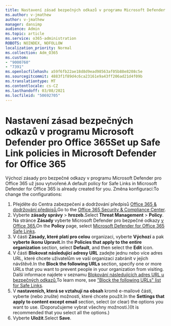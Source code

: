 ```yaml
---
title: Nastavení zásad bezpečných odkazů v programu Microsoft Defender pro Office 365
ms.author: v-jmathew
author: v-jmathew
manager: dansimp
audience: Admin
ms.topic: article
ms.service: o365-administration
ROBOTS: NOINDEX, NOFOLLOW
localization_priority: Normal
ms.collection: Adm_O365
ms.custom:
- "9000760"
- "7391"
ms.openlocfilehash: a59f6fb22ae18d8d9ead98563af05b88e8208c5e
ms.sourcegitcommit: 4883f1f89d4c6ca23161e9a43ff206ad21d4f09b
ms.translationtype: MT
ms.contentlocale: cs-CZ
ms.lasthandoff: 03/08/2021
ms.locfileid: "50692705"
---
```

# <a name="set-up-safe-link-policies-in-microsoft-defender-for-office-365"></a><span data-ttu-id="faddc-102">Nastavení zásad bezpečných odkazů v programu Microsoft Defender pro Office 365</span><span class="sxs-lookup"><span data-stu-id="faddc-102">Set up Safe Link policies in Microsoft Defender for Office 365</span></span>

<span data-ttu-id="faddc-103">Výchozí zásady pro bezpečné odkazy v programu Microsoft Defender pro Office 365 už jsou vytvořené.</span><span class="sxs-lookup"><span data-stu-id="faddc-103">A default policy for Safe Links in Microsoft Defender for Office 365 is already created for you.</span></span> <span data-ttu-id="faddc-104">Změna konfigurací:</span><span class="sxs-lookup"><span data-stu-id="faddc-104">To change the configurations:</span></span>

1. <span data-ttu-id="faddc-105">Přejděte do Centra zabezpečení a dodržování předpisů [Office 365 & dodržování předpisů.](https://go.microsoft.com/fwlink/p/?linkid=2077143)</span><span class="sxs-lookup"><span data-stu-id="faddc-105">Go to the [Office 365 Security & Compliance Center](https://go.microsoft.com/fwlink/p/?linkid=2077143).</span></span>
2. <span data-ttu-id="faddc-106">Vyberte **zásady správy**  >  **hrozeb.**</span><span class="sxs-lookup"><span data-stu-id="faddc-106">Select **Threat Management** > **Policy**.</span></span> <span data-ttu-id="faddc-107">Na stránce **Zásady** vyberte Microsoft Defender pro bezpečné odkazy [v Office 365.](https://go.microsoft.com/fwlink/?linkid=2101058)</span><span class="sxs-lookup"><span data-stu-id="faddc-107">On the **Policy** page, select [Microsoft Defender for Office 365 Safe Links](https://go.microsoft.com/fwlink/?linkid=2101058).</span></span>
3. <span data-ttu-id="faddc-108">V části **Zásady, které platí pro celou** organizaci, vyberte **Výchozí** a pak **vyberte ikonu Upravit.**</span><span class="sxs-lookup"><span data-stu-id="faddc-108">In the **Policies that apply to the entire organization** section, select **Default**, and then select the **Edit** icon.</span></span>
4. <span data-ttu-id="faddc-109">V části **Blokovat následující adresy URL** zadejte jednu nebo více adres URL, které chcete uživatelům ve vaší organizaci zabránit v jejich návštěvě.</span><span class="sxs-lookup"><span data-stu-id="faddc-109">In the **Block the following URLs** section, specify one or more URLs that you want to prevent people in your organization from visiting.</span></span> <span data-ttu-id="faddc-110">Další informace najdete v seznamu [Blokování následujících adres URL u bezpečných odkazů.](https://go.microsoft.com/fwlink/?linkid=2092123)</span><span class="sxs-lookup"><span data-stu-id="faddc-110">To learn more, see ["Block the following URLs" list for Safe Links](https://go.microsoft.com/fwlink/?linkid=2092123).</span></span>
5. <span data-ttu-id="faddc-111">V **nastaveních, která se vztahují na obsah** kromě e-mailové části, vyberte (nebo zrušte) možnosti, které chcete použít.</span><span class="sxs-lookup"><span data-stu-id="faddc-111">In the **Settings that apply to content except email** section, select (or clear) the options you want to use.</span></span> <span data-ttu-id="faddc-112">(Doporučujeme vybrat všechny možnosti.)</span><span class="sxs-lookup"><span data-stu-id="faddc-112">(It is recommended that you select all the options.)</span></span>
6. <span data-ttu-id="faddc-113">Vyberte **Uložit**.</span><span class="sxs-lookup"><span data-stu-id="faddc-113">Select **Save**.</span></span>
